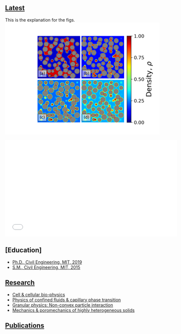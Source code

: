 ## [Latest](/sample_page)
This is the explanation for the figs. 
<img src="images/xsecDen.original.png?raw=true"/>
<iframe width="560" height="315" src="/images/sixteen_surf_hi.mp4" frameborder="0" allowfullscreen></iframe>

## [Education]
- [Ph.D., Civil Engineering, MIT, 2019](http://example.com/)
- [S.M., Civil Engineering, MIT, 2015](http://example.com/)

## [Research](/sample_page)
- [Cell & cellular bio-physics](http://example.com/)
- [Physics of confined fluids & capillary phase transition](http://example.com/)
- [Granular physics: Non-convex particle interaction](http://example.com/)
- [Mechanics & poromechanics of highly heterogeneous solids](http://example.com/)
## [Publications](/sample_page)

